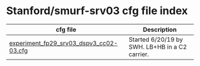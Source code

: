 # Stanford/smurf-srv03 cfg file index

| cfg file                                                                                   | Description                                            |
| ------------------------------------------------------------------------------------------ | ------------------------------------------------------ |
| [experiment_fp29_srv03_dspv3_cc02-03.cfg](experiment_fp29_srv03_dspv3_cc02-03.cfg)         | Started 6/20/19 by SWH. LB+HB in a C2 carrier.         |